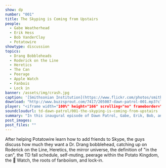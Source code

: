 ```yaml
---
show: dp
number: "001"
title: The Skyping is Coming from Upstairs
people:
  - Gabe Weatherhead
  - Erik Hess
  - Bob VanderClay
  - Potatowire
showtype: discussion
topics: 
  - Drang Bobbleheads
  - Roderick on the Line
  - Heretics
  - The Can
  - Peerage
  - Apple Watch
  - Fanbois
  - Lock in
banner: /assets/img/crash.jpg
caption: '[Smithsonian Institution](https://www.flickr.com/photos/smithsonian/2536801872)'
download: "http://www.buzzsprout.com/7417/205007-dawn-patrol-001.mp3?client_source=buzzsprout_site"
player: "<iframe width="100%" height="166" scrolling="no" frameborder="no" src="https://w.soundcloud.com/player/?url=https%3A//api.soundcloud.com/tracks/168069895%3Fsecret_token%3Ds-UT4v2&amp;color=ff5500&amp;auto_play=false&amp;hide_related=false&amp;show_comments=true&amp;show_user=true&amp;show_reposts=false"></iframe>"
soundcloudurl: td-dawn-patrol/001-the-skyping-is-coming-from-upstairs
summary: "In this inaugural episode of Dawn Patrol, Gabe, Erik, Bob, and Potatowire gather early on a Saturday morning to catch up on a wide range of unrelated and uninteresting topics."
post_images:
post_files: ""
---
```


After helping Potatowire learn how to add friends to Skype, the guys discuss how much they want a Dr. Drang bobblehead, catching up on Roderick on the Line, Heretics, the mirror universe, the definition of "in the can", the TD fall schedule, self-muting, peerage within the Potato Kingdom, the &#63743; Watch, the roots of fanboiism, and lock-in.